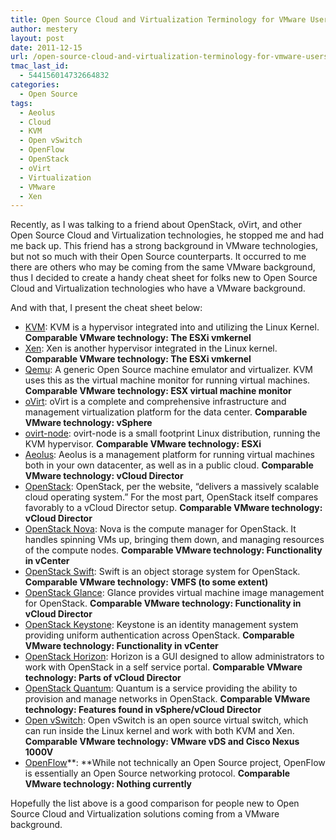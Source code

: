 ```yaml
---
title: Open Source Cloud and Virtualization Terminology for VMware Users
author: mestery
layout: post
date: 2011-12-15
url: /open-source-cloud-and-virtualization-terminology-for-vmware-users/
tmac_last_id:
  - 544156014732664832
categories:
  - Open Source
tags:
  - Aeolus
  - Cloud
  - KVM
  - Open vSwitch
  - OpenFlow
  - OpenStack
  - oVirt
  - Virtualization
  - VMware
  - Xen
---
```

Recently, as I was talking to a friend about OpenStack, oVirt, and other Open Source Cloud and Virtualization technologies, he stopped me and had me back up. This friend has a strong background in VMware technologies, but not so much with their Open Source counterparts. It occurred to me there are others who may be coming from the same VMware background, thus I decided to create a handy cheat sheet for folks new to Open Source Cloud and Virtualization technologies who have a VMware background.

And with that, I present the cheat sheet below:

  * <a title="KVM" href="http://www.linux-kvm.org/page/Main_Page" target="_blank">KVM</a>: KVM is a hypervisor integrated into and utilizing the Linux Kernel. **Comparable VMware technology: The ESXi vmkernel**
  * <a title="Xen" href="http://xen.org/" target="_blank">Xen</a>: Xen is another hypervisor integrated in the Linux kernel. **Comparable VMware technology: The ESXi vmkernel**
  * <a title="Qemu" href="http://wiki.qemu.org/Main_Page" target="_blank">Qemu</a>: A generic Open Source machine emulator and virtualizer. KVM uses this as the virtual machine monitor for running virtual machines. **Comparable VMware technology: ESX virtual machine monitor**
  * <a title="oVirt" href="http://ovirt.org/" target="_blank">oVirt</a>: oVirt is a complete and comprehensive infrastructure and management virtualization platform for the data center. **Comparable VMware technology: vSphere**
  * <a title="ovirt-node" href="http://ovirt.org/wiki/Node" target="_blank">ovirt-node</a>: ovirt-node is a small footprint Linux distribution, running the KVM hypervisor. **Comparable VMware technology: ESXi**
  * <a title="Aeolus" href="http://aeolusproject.org/" target="_blank">Aeolus</a>: Aeolus is a management platform for running virtual machines both in your own datacenter, as well as in a public cloud. **Comparable VMware technology: vCloud Director**
  * <a title="OpenStack" href="http://www.openstack.org/" target="_blank">OpenStack</a>: OpenStack, per the website, &#8220;delivers a massively scalable cloud operating system.&#8221; For the most part, OpenStack itself compares favorably to a vCloud Director setup. **Comparable VMware technology: vCloud Director**
  * <a title="OpenStack Nova" href="http://openstack.org/projects/compute/" target="_blank">OpenStack Nova</a>: Nova is the compute manager for OpenStack. It handles spinning VMs up, bringing them down, and managing resources of the compute nodes. **Comparable VMware technology: Functionality in vCenter**
  * <a title="OpenStack Swift" href="http://openstack.org/projects/storage/" target="_blank">OpenStack Swift</a>: Swift is an object storage system for OpenStack. **Comparable VMware technology: VMFS (to some extent)**
  * <a title="OpenStack Glance" href="http://openstack.org/projects/image-service/" target="_blank">OpenStack Glance</a>: Glance provides virtual machine image management for OpenStack. **Comparable VMware technology: Functionality in vCloud Director**
  * <a title="OpenStack Keystone" href="http://keystone.openstack.org/" target="_blank">OpenStack Keystone</a>: Keystone is an identity management system providing uniform authentication across OpenStack. **Comparable VMware technology: Functionality in vCenter**
  * <a title="Horizon" href="http://wiki.openstack.org/OpenStackDashboard" target="_blank">OpenStack Horizon</a>: Horizon is a GUI designed to allow administrators to work with OpenStack in a self service portal. **Comparable VMware technology: Parts of vCloud Director**
  * <a title="OpenStack Quantum" href="http://wiki.openstack.org/Quantum" target="_blank">OpenStack Quantum</a>: Quantum is a service providing the ability to provision and manage networks in OpenStack. **Comparable VMware technology: Features found in vSphere/vCloud Director**
  * <a title="Open vSwitch" href="http://www.openvswitch.org/" target="_blank">Open vSwitch</a>: Open vSwitch is an open source virtual switch, which can run inside the Linux kernel and work with both KVM and Xen. **Comparable VMware technology: VMware vDS and Cisco Nexus 1000V**
  * <a title="OpenFlow" href="http://www.openflow.org/" target="_blank">OpenFlow</a>**: **While not technically an Open Source project, OpenFlow is essentially an Open Source networking protocol. **Comparable VMware technology: Nothing currently**

<div>
  Hopefully the list above is a good comparison for people new to Open Source Cloud and Virtualization solutions coming from a VMware background.
</div>